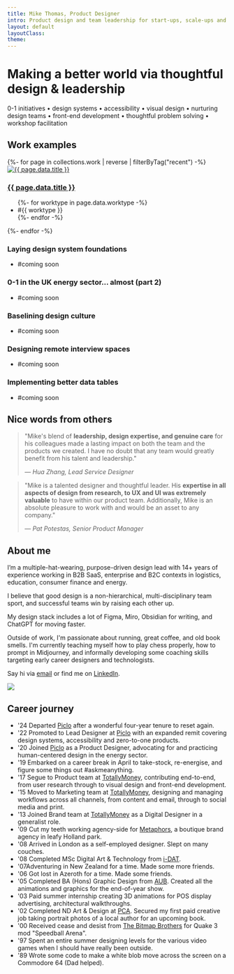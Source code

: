 ```yaml
---
title: Mike Thomas, Product Designer
intro: Product design and team leadership for start-ups, scale-ups and enterprise.
layout: default
layoutClass: 
theme:
---
```


<h1 class="stagger">
    Making a better world via thoughtful design & leadership
</h1>

0-1 initiatives &bull; design systems &bull; accessibility &bull; visual design &bull; nurturing design teams &bull; front-end development &bull; thoughtful problem solving &bull; workshop facilitation

<!--<div class="stat-area">
    <div class="stat-block stagger">
        <span class="metric" data-target="14" data-unit="+">-</span>
        <span class="label">Years experience</span>
    </div>
    <div class="stat-block stagger"">
        <span class="metric" data-target="5">-</span>
        <span class="label">Sectors</span>
    </div>
    <div class="stat-block stagger"">
        <span class="metric" data-target="5">-</span>
        <span class="label">Organisations</span>
    </div>
</div>-->

## Work examples

<section class="projects">
  {%- for page in collections.work | reverse  | filterByTag("recent") -%}
      <div class="project stagger">
          <a href="{{ page.url }}"><img alt="{{ page.data.title }}" src="/_assets/img/{{page.data.hero}}"/></a>
          <h3><a href="{{ page.url }}">{{ page.data.title }}</a></h3>
          <ul>
          {%- for worktype in page.data.worktype -%}
          <li>#{{ worktype }}</li> 
          {%- endfor -%}
          </ul>
      </div>
  {%- endfor -%}
    <div class="project stagger">
        <h3>Laying design system foundations</h3>
        <ul>
            <li>#coming soon</li>
        </ul>
    </div>
    <div class="project stagger">
        <h3>0-1 in the UK energy sector... almost (part 2)</h3>
        <ul>
            <li>#coming soon</li>
        </ul>
    </div>
    <div class="project stagger">
        <h3>Baselining design culture</h3>
        <ul>
            <li>#coming soon</li>
        </ul>
    </div>
    <div class="project stagger">
        <h3>Designing remote interview spaces</h3>
        <ul>
            <li>#coming soon</li>
        </ul>
    </div>
    <div class="project stagger">
        <h3>Implementing better data tables</h3>
        <ul>
            <li>#coming soon</li>
        </ul>
    </div>
</section>

## Nice words from others

<blockquote cite="https://www.linkedin.com/in/mikerst/">
    <p>"Mike's blend of <b>leadership, design expertise, and genuine care</b> for his colleagues made a lasting impact on both the team and the products we created. I have no doubt that any team would greatly benefit from his talent and leadership."</p>
    <p>— <cite>Hua Zhang, Lead Service Designer</cite></p>
</blockquote>


<blockquote cite="https://www.linkedin.com/in/mikerst/">
    <p>"Mike is a talented designer and thoughtful leader. His <b>expertise in all aspects of design from research, to UX and UI was extremely valuable</b> to have within our product team. Additionally, Mike is an absolute pleasure to work with and would be an asset to any company."</p>
    <p>— <cite>Pat Potestas, Senior Product Manager</cite></p>
</blockquote>

## About me

I’m a multiple-hat-wearing, purpose-driven design lead with 14+ years of experience working in B2B SaaS, enterprise and B2C contexts in logistics, education, consumer finance and energy.

I believe that good design is a non-hierarchical, multi-disciplinary team sport, and successful teams win by raising each other up.

My design stack includes a lot of Figma, Miro, Obsidian for writing, and ChatGPT for moving faster.

Outside of work, I'm passionate about running, great coffee, and old book smells. I'm currently teaching myself how to play chess properly, how to prompt in Midjourney, and informally developing some coaching skills targeting early career designers and technologists.

Say hi via <a title="Email me mikerst@gmail.com" target="_blank" href="mailto: mikerst@gmail.com">email</a> or find me on <a title="My LinkedIn profile" target="_blank" href="https://www.linkedin.com/in/mikerst/">LinkedIn</a>. 

<img src="/_assets/img/me.jpg" />



## Career journey

<ul class="timeline">
    <li>
        <span>'24</span> <span>Departed <a title="Piclo" target="_blank" href="https://www.piclo.energy">Piclo</a> after a wonderful four-year tenure to reset again.</span>
    </li>
    <li>
        <span>'22</span> <span>Promoted to Lead Designer at <a title="Piclo" target="_blank" href="https://www.piclo.energy">Piclo</a> with an expanded remit covering design systems, accessibility and zero-to-one products.</span>
    </li>
    <li>
        <span>'20</span> <span>Joined <a title="Piclo" target="_blank" href="https://www.piclo.energy">Piclo</a> as a Product Designer, advocating for and practicing human-centered design in the energy sector.</span>
    </li>
    <li>
        <span>'19</span> <span>Embarked on a career break in April to take-stock, re-energise, and figure some things out #askmeanything.</span>
    </li>
    <li>
        <span>'17</span> <span>Segue to Product team at <a title="TotallyMoney" target="_blank" href="https://www.totallymoney.com/">TotallyMoney</a>, contributing end-to-end, from user research through to visual design and front-end development.</span>
    </li>
    <li>
        <span>'15</span> <span>Moved to Marketing team at <a title="TotallyMoney" target="_blank" href="https://www.totallymoney.com">TotallyMoney</a>, designing and managing workflows across all channels, from content and email, through to social media and print.</span>
    </li>
    <li>
        <span>'13</span> <span>Joined Brand team at <a title="TotallyMoney" target="_blank" href="https://www.totallymoney.com/">TotallyMoney</a> as a Digital Designer in a generalist role.</span>
    </li>
    <li>
        <span>'09</span> <span>Cut my teeth working agency-side for <a title="Metaphors" target="_blank" href="https://www.metaphors.co.uk/">Metaphors</a>, a boutique brand agency in leafy Holland park.</span>
    </li>
    <li>
        <span>'08</span> <span>Arrived in London as a self-employed designer. Slept on many couches.</span>
    </li>
    <li>
        <span>'08</span> <span>Completed MSc Digital Art & Technology from <a title="i-DAT" target="_blank" href="https://www.plymouth.ac.uk/research/i-dat">i-DAT</a>.</span>
    </li>
    <li>
        <span>'07</span><span>Adventuring in New Zealand for a time. Made some more friends.</span>
    </li>
    <li>
        <span>'06</span> <span>Got lost in Azeroth for a time. Made some friends.</span>
    </li>
    <li>
        <span>'05</span> <span>Completed BA (Hons) Graphic Design from <a title="Arts University Bournemouth" target="_blank" href="https://en.wikipedia.org/wiki/Arts_University_Bournemouth">AUB</a>. Created all the animations and graphics for the end-of-year show.</span>
    </li>
    <li>
        <span>'03</span> <span>Paid summer internship creating 3D animations for POS display advertising, architectural walkthroughs.</span>
    </li>
    <li>
        <span>'02</span> <span>Completed ND Art & Design at <a title="Plymouth College of Art" target="_blank" href="https://www.plymouthart.ac.uk/">PCA</a>. Secured my first paid creative job taking portrait photos of a local author for an upcoming book.
    <li>
        <span>'00</span> <span>Received cease and desist from <a title="The Bitmap Brothers" target="_blank" href="https://en.wikipedia.org/wiki/The_Bitmap_Brothers">The Bitmap Brothers</a> for Quake 3 mod "Speedball Arena".</span>
    </li>
    <li>
        <span>'97</span> <span>Spent an entire summer designing levels for the various video games when I should have really been outside.</span>
    </li>
    <li>
        <span>'89</span> <span>Wrote some code to make a white blob move across the screen on a Commodore 64 (Dad helped).</span>
    </li>
</ul>






